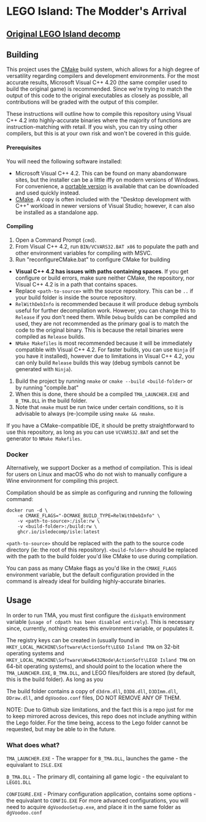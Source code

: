 # LEGO Island: The Modder's Arrival

## [Original LEGO Island decomp](https://github.com/isledecomp/isle)

## Building

This project uses the [CMake](https://cmake.org/) build system, which allows for a high degree of versatility regarding compilers and development environments. For the most accurate results, Microsoft Visual C++ 4.20 (the same compiler used to build the original game) is recommended. Since we're trying to match the output of this code to the original executables as closely as possible, all contributions will be graded with the output of this compiler.


These instructions will outline how to compile this repository using Visual C++ 4.2 into highly-accurate binaries where the majority of functions are instruction-matching with retail. If you wish, you can try using other compilers, but this is at your own risk and won't be covered in this guide.

#### Prerequisites

You will need the following software installed:

- Microsoft Visual C++ 4.2. This can be found on many abandonware sites, but the installer can be a little iffy on modern versions of Windows. For convenience, a [portable version](https://github.com/itsmattkc/msvc420) is available that can be downloaded and used quickly instead.
- [CMake](https://cmake.org/). A copy is often included with the "Desktop development with C++" workload in newer versions of Visual Studio; however, it can also be installed as a standalone app.

#### Compiling

1. Open a Command Prompt (`cmd`).
1. From Visual C++ 4.2, run `BIN/VCVARS32.BAT x86` to populate the path and other environment variables for compiling with MSVC.
1. Run "reconfigureCMake.bat" to configure CMake for building

  - **Visual C++ 4.2 has issues with paths containing spaces**. If you get configure or build errors, make sure neither CMake, the repository, nor Visual C++ 4.2 is in a path that contains spaces.
  - Replace `<path-to-source>` with the source repository. This can be `..` if your build folder is inside the source repository.
  - `RelWithDebInfo` is recommended because it will produce debug symbols useful for further decompilation work. However, you can change this to `Release` if you don't need them. While `Debug` builds can be compiled and used, they are not recommended as the primary goal is to match the code to the original binary. This is because the retail binaries were compiled as `Release` builds.
  - `NMake Makefiles` is most recommended because it will be immediately compatible with Visual C++ 4.2. For faster builds, you can use `Ninja` (if you have it installed), however due to limitations in Visual C++ 4.2, you can only build `Release` builds this way (debug symbols cannot be generated with `Ninja`).
1. Build the project by running `nmake` or `cmake --build <build-folder>` or by running "compile.bat"
1. When this is done, there should be a compiled `TMA_LAUNCHER.EXE` and `B_TMA.DLL` in the build folder.
1. Note that `nmake` must be run twice under certain conditions, so it is advisable to always (re-)compile using `nmake && nmake`.

If you have a CMake-compatible IDE, it should be pretty straightforward to use this repository, as long as you can use `VCVARS32.BAT` and set the generator to `NMake Makefiles`.

### Docker

Alternatively, we support Docker as a method of compilation. This is ideal for users on Linux and macOS who do not wish to manually configure a Wine environment for compiling this project.

Compilation should be as simple as configuring and running the following command:

```
docker run -d \
	-e CMAKE_FLAGS="-DCMAKE_BUILD_TYPE=RelWithDebInfo" \
	-v <path-to-source>:/isle:rw \
	-v <build-folder>:/build:rw \
	ghcr.io/isledecomp/isle:latest
```

`<path-to-source>` should be replaced with the path to the source code directory (ie: the root of this repository).
`<build-folder>` should be replaced with the path to the build folder you'd like CMake to use during compilation.

You can pass as many CMake flags as you'd like in the `CMAKE_FLAGS` environment variable, but the default configuration provided in the command is already ideal for building highly-accurate binaries.

## Usage

In order to run TMA, you must first configure the `diskpath` environment variable (`usage of cdpath has been disabled entirely`). This is necessary since, currently, nothing creates this environment variable, or populates it.

The registry keys can be created in (usually found in `HKEY_LOCAL_MACHINE\Software\ActionSoft\LEGO Island TMA` on 32-bit operating systems and `HKEY_LOCAL_MACHINE\Software\Wow6432Node\ActionSoft\LEGO Island TMA` on 64-bit operating systems), and should point to the location where the `TMA_LAUNCHER.EXE`, `B_TMA.DLL`, and LEGO files/folders are stored (by default, this is the build folder). As long as you

The build folder contains a copy of `d3drm.dll`, `D3D8.dll`, `D3DImm.dll`, `DDraw.dll`, and `dgVoodoo.conf` files, DO NOT REMOVE ANY OF THEM.

NOTE: Due to Github size limitations, and the fact this is a repo just for me to keep mirrored across devices, this repo does not include anything within the Lego folder. For the time being, access to the Lego folder cannot be requested, but may be able to in the future.

### What does what?

`TMA_LAUNCHER.EXE` - The wrapper for `B_TMA.DLL`, launches the game - the equivalant to `ISLE.EXE`

`B_TMA.DLL` - The primary dll, containing all game logic - the equivalant to `LEGO1.DLL`

`CONFIGURE.EXE` - Primary configuration application, contains some options - the equivalant to `CONFIG.EXE`
                For more advanced configurations, you will need to acquire `dgVoodooSetup.exe`, and place it in the same folder as `dgVoodoo.conf`